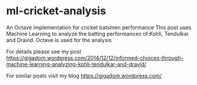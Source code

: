 # ml-cricket-analysis
An Octave implementation for cricket batsmen performance
This post uses Machine Learning to analyze the batting performances of Kohli, Tendulkar and Dravid. Octave is used 
for the analysis

For details please see my post https://gigadom.wordpress.com/2014/12/12/informed-choices-through-machine-learning-analyzing-kohli-tendulkar-and-dravid/

For  similar posts visit my blog https://gigadom.wordpress.com/
